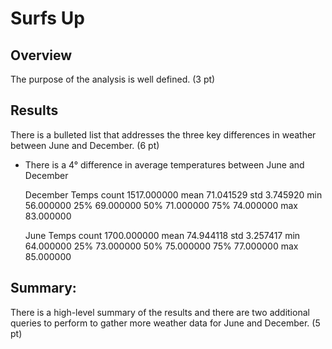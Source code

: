 # Surfs Up
## Overview
The purpose of the analysis is well defined. (3 pt)
## Results
There is a bulleted list that addresses the three key differences in weather between June and December. (6 pt)
- There is a 4° difference in average temperatures between June and December

  December Temps
    count	1517.000000
    mean	71.041529
    std	3.745920
    min	56.000000
    25%	69.000000
    50%	71.000000
    75%	74.000000
    max	83.000000

	June Temps
    count	1700.000000
    mean	74.944118
    std	3.257417
    min	64.000000
    25%	73.000000
    50%	75.000000
    75%	77.000000
    max	85.000000
## Summary:
There is a high-level summary of the results and there are two additional queries to perform to gather more weather data for June and December. (5 pt)
